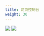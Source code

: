 ```yaml
---
title: 网页控制台 
weight: 30
---
```


![](/docs/en/self-host/console/images/console-login-zh.png)
![](/docs/en/self-host/console/images/console-home-zh.png)